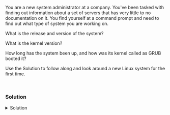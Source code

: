 You are a new system administrator at a company. You've been tasked with finding out information about a set of servers that has very little to no documentation on it. You find yourself at a command prompt and need to find out what type of system you are working on.

What is the release and version of the system?

What is the kernel version?

How long has the system been up, and how was its kernel called as GRUB booted it?

Use the Solution to follow along and look around a new Linux system for the first time.

<br>

### Solution
<details>
<summary>Solution</summary>
First we check what version of Linux we're on.

```plain
cat /etc/*release
```

Next we check the kernel version.

```plain
uname -r
```

Next we might want to know how long the system has been up.

```plain
uptime
```

Next we might want to see how the system booted and what kernel parameters were passed when the system was started.

```plain
cat /proc/cmdline
```


</details>